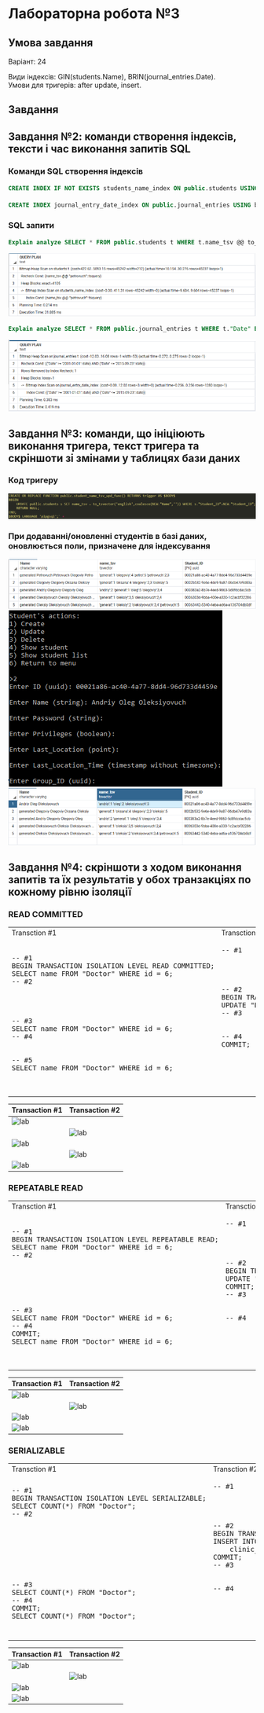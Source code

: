 # Лабораторна робота №3
## Умова завдання
Варіант: 24

Види індексів: GIN(students.Name), BRIN(journal_entries.Date).<br>
Умови для тригерів: after update, insert.
## Завдання

## Завдання №2: команди створення індексів, тексти і час виконання запитів SQL

### Команди SQL створення індексів

```sql
CREATE INDEX IF NOT EXISTS students_name_index ON public.students USING gin(name_tsv);

CREATE INDEX journal_entry_date_index ON public.journal_entries USING brin("Date");
``` 

### SQL запити
```sql
Explain analyze SELECT * FROM public.students t WHERE t.name_tsv @@ to_tsquery('english','Petrovuch');
```

![lab](img/GIN_querry.png)

```sql
Explain analyze SELECT * FROM public.journal_entries t WHERE t."Date" BETWEEN '2001-01-01' AND '2015-09-23';
```

![lab](img/BRIN_query.png)

## Завдання №3: команди, що ініціюють виконання тригера, текст тригера та скріншоти зі змінами у таблицях бази даних

### Код тригеру

![lab](img/trigger_code.png)

### При додаванні/оновленні студентів в базі даних, оновлюється поли, призначене для індексування

![lab](img/beforeupdate.png)  
![lab](img/updating.png)  
![lab](img/afterupdate.png)  

## Завдання №4: скріншоти з ходом виконання запитів та їх результатів у обох транзакціях по кожному рівню ізоляції

### READ COMMITTED

<table>
    <tr>
        <td>Transction #1</td>
        <td>Transction #2</td>
    </tr>
    <tr>
        <td>
            <pre lang="sql">
-- #1
BEGIN TRANSACTION ISOLATION LEVEL READ COMMITTED;
SELECT name FROM "Doctor" WHERE id = 6;
-- #2
<br>
<br>
-- #3
SELECT name FROM "Doctor" WHERE id = 6;
-- #4
<br>
-- #5
SELECT name FROM "Doctor" WHERE id = 6;
            </pre>
        </td>
        <td>
            <pre lang="sql">
-- #1
<br>
<br>
-- #2
BEGIN TRANSACTION ISOLATION LEVEL READ COMMITTED;
UPDATE "Doctor" SET name = 'Bogdan' WHERE id = 6;
-- #3
<br>
-- #4
COMMIT;
<br>
<br>
            </pre>
        </td>
    </tr>
</table>

| Transaction #1      | Transaction #2      |
|---------------------|---------------------|
| ![lab](screens/rc1.png) |                     |
|                     | ![lab](screens/rc2.png) |
| ![lab](screens/rc3.png) |                     |
|                     | ![lab](screens/rc4.png) |
| ![lab](screens/rc5.png) |                     |

### REPEATABLE READ

<table>
    <tr>
        <td>Transction #1</td>
        <td>Transction #2</td>
    </tr>
    <tr>
        <td>
            <pre lang="sql">
-- #1
BEGIN TRANSACTION ISOLATION LEVEL REPEATABLE READ;
SELECT name FROM "Doctor" WHERE id = 6;
-- #2
<br>
<br>
<br>
-- #3
SELECT name FROM "Doctor" WHERE id = 6;
-- #4
COMMIT;
SELECT name FROM "Doctor" WHERE id = 6;
            </pre>
        </td>
        <td>
            <pre lang="sql">
-- #1
<br>
<br>
-- #2
BEGIN TRANSACTION ISOLATION LEVEL REPEATABLE READ;
UPDATE "Doctor" SET name = 'Andrii' WHERE id = 6;
COMMIT;
-- #3
<br>
-- #4
<br>
<br>
            </pre>
        </td>
    </tr>
</table>

| Transaction #1      | Transaction #2      |
|---------------------|---------------------|
| ![lab](screens/rr1.png) |                     |
|                     | ![lab](screens/rr2.png) |
| ![lab](screens/rr3.png) |                     |
| ![lab](screens/rr4.png) |                     |

### SERIALIZABLE

<table>
    <tr>
        <td>Transction #1</td>
        <td>Transction #2</td>
    </tr>
    <tr>
        <td>
            <pre lang="sql">
-- #1
BEGIN TRANSACTION ISOLATION LEVEL SERIALIZABLE;
SELECT COUNT(*) FROM "Doctor";
-- #2
<br>
<br>
<br>
<br>
-- #3
SELECT COUNT(*) FROM "Doctor";
-- #4
COMMIT;
SELECT COUNT(*) FROM "Doctor";
            </pre>
        </td>
        <td>
            <pre lang="sql">
-- #1
<br>
<br>
-- #2
BEGIN TRANSACTION ISOLATION LEVEL SERIALIZABLE;
INSERT INTO "Doctor" (name, surname, speciality, qualification, 
	clinic_id) VALUES ('Ihor', 'Vens', 'Surgeon', 'Master', null);
COMMIT;
-- #3
<br>
-- #4
<br>
<br>
            </pre>
        </td>
    </tr>
</table>

| Transaction #1      | Transaction #2      |
|---------------------|---------------------|
| ![lab](screens/sz1.png)  |                     |
|                     | ![lab](screens/sz2.png)  |
| ![lab](screens/sz3.png)  |                     |
| ![lab](screens/sz4.png)  |                     |